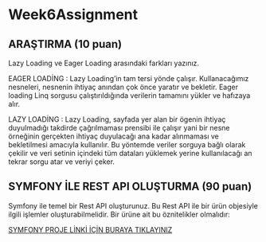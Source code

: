 # Week6Assignment

##	ARAŞTIRMA (10 puan)
Lazy Loading ve Eager Loading arasındaki farkları yazınız.

EAGER LOADİNG : Lazy Loading’in tam tersi yönde çalışır. Kullanacağımız nesneleri, nesnenin ihtiyaç anından çok önce yaratır ve bekletir. Eager loading Linq sorgusu çalıştırıldığında verilerin tamamını yükler ve hafızaya alır.

LAZY LOADİNG : Lazy Loading, sayfada yer alan bir ögenin ihtiyaç duyulmadığı takdirde çağrılmaması prensibi ile çalışır yani bir nesne örneğinin gerçekten ihtiyaç duyulacağı ana kadar alınmaması ve bekletilmesi amacıyla kullanılır. Bu yöntemde veriler sorguya bağlı olarak çekilir ve veri setinin içindeki tüm dataları yüklemek yerine kullanılacağı an tekrar sorgu atar ve veriyi çeker.


##	SYMFONY İLE REST API OLUŞTURMA (90 puan)
Symfony ile temel bir Rest API oluşturunuz. Bu Rest API ile bir ürün objesiyle ilgili işlemler oluşturabilmelidir. Bir ürüne ait bu öznitelikler olmalıdır: 

[SYMFONY PROJE LİNKİ İÇİN BURAYA TIKLAYINIZ](https://github.com/Blackcloud00/week6homework)
